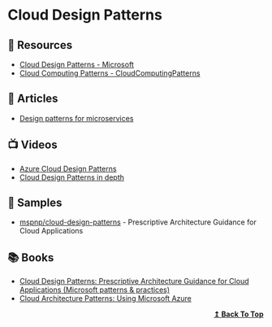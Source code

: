 
# Cloud Design Patterns

## 📘 Resources
- [Cloud Design Patterns - Microsoft](https://docs.microsoft.com/en-us/azure/architecture/patterns/index-patterns) 
- [Cloud Computing Patterns - CloudComputingPatterns](https://www.cloudcomputingpatterns.org)

## 📕 Articles
- [Design patterns for microservices](https://azure.microsoft.com/en-us/blog/design-patterns-for-microservices/)

## 📺 Videos
- [Azure Cloud Design Patterns](https://www.youtube.com/playlist?list=PLDUPL1iASgCxy37G5ZTUo7LQZId8sw53y)
- [Cloud Design Patterns in depth](https://www.youtube.com/watch?v=cxYHugyNTP0)

## 🚀 Samples
- [mspnp/cloud-design-patterns](https://github.com/mspnp/cloud-design-patterns) - Prescriptive Architecture Guidance for Cloud Applications

## 📚 Books

- [Cloud Design Patterns: Prescriptive Architecture Guidance for Cloud Applications (Microsoft patterns & practices)](https://www.amazon.com/Cloud-Design-Patterns-Prescriptive-Architecture-ebook/dp/B00ITGHBBS)
- [Cloud Architecture Patterns: Using Microsoft Azure](https://www.amazon.com/Cloud-Architecture-Patterns-Using-Microsoft/dp/1449319777)

<div align="right">
  <b><a href="#contents">↥ Back To Top</a></b>
</div>
